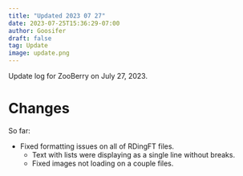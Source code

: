 ```yaml
---
title: "Updated 2023 07 27"
date: 2023-07-25T15:36:29-07:00
author: Goosifer
draft: false
tag: Update
image: update.png
---
```


Update log for ZooBerry on July 27, 2023.<!--more-->

# Changes

So far:

- Fixed formatting issues on all of RDingFT files. 
  - Text with lists were displaying as a single line without breaks.
  - Fixed images not loading on a couple files.